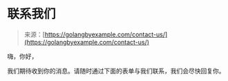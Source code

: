 <!--yml

类别：未分类

日期：2024-10-13 06:00:01

-->

# 联系我们

> 来源：[https://golangbyexample.com/contact-us/](https://golangbyexample.com/contact-us/)

嗨，你好，

我们期待收到你的消息。请随时通过下面的表单与我们联系，我们会尽快回复你。
